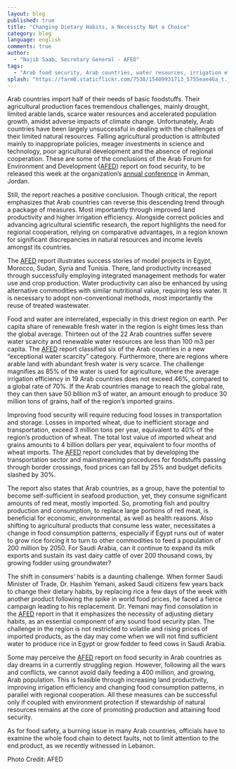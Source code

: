 ```yaml
---
layout: blog
published: true
title: "Changing Dietary Habits, a Necessity Not a Choice"
category: blog
language: english
comments: true
author: 
  - "Najib Saab, Secretary General - AFED"
tags: 
  - "Arab food security, Arab countries, water resources, irrigation efficiency, food security, Agriculture development, climate change"
splash: "https://farm8.staticflickr.com/7538/15409931713_5755eae46a_t.jpg"
---
```


Arab countries import half of their needs of basic foodstuffs. Their agricultural production faces tremendous challenges, mainly drought, limited arable lands, scarce water resources and accelerated population growth, amidst adverse impacts of climate change. Unfortunately, Arab countries have been largely unsuccessful in dealing with the challenges of their limited natural resources. Falling agricultural production is attributed mainly to inappropriate policies, meager investments in science and technology, poor agricultural development and the absence of regional cooperation. These are some of the conclusions of the Arab Forum for Environment and Development ([AFED](http://www.afedonline.org/en/)) report on food security, to be released this week at the organization’s [annual conference](http://www.afedonline.org/conference/default.asp) in Amman, Jordan.  

<!-- more -->

Still, the report reaches a positive conclusion. Though critical, the report emphasizes that Arab countries can reverse this descending trend through a package of measures. Most importantly through improved land productivity and higher irrigation efficiency. Alongside correct policies and advancing agricultural scientific research, the report highlights the need for regional cooperation, relying on comparative advantages, in a region known for significant discrepancies in natural resources and income levels amongst its countries. 

The [AFED](http://www.afedonline.org/en/) report illustrates success stories of model projects in Egypt, Morocco, Sudan, Syria and Tunisia. There, land productivity increased through successfully employing integrated management methods for water use and crop production. Water productivity can also be enhanced by using alternative commodities with similar nutritional value, requiring less water. It is necessary to adopt non-conventional methods, most importantly the reuse of treated wastewater.

Food and water are interrelated, especially in this driest region on earth. Per capita share of renewable fresh water in the region is eight times less than the global average. Thirteen out of the 22 Arab countries suffer severe water scarcity and renewable water resources are less than 100 m3 per capita. The [AFED](http://www.afedonline.org/en/) report classified six of the Arab countries in a new “exceptional water scarcity” category. Furthermore, there are regions where arable land with abundant fresh water is very scarce. The challenge magnifies as 85% of the water is used for agriculture, where the average irrigation efficiency in 19 Arab countries does not exceed 46%, compared to a global rate of 70%. If the Arab countries manage to reach the global rate, they can then save 50 billion m3 of water, an amount enough to produce 30 million tons of grains, half of the region’s imported grains.

Improving food security will require reducing food losses in transportation and storage. Losses in imported wheat, due to inefficient storage and transportation, exceed 3 million tons per year, equivalent to 40% of the region’s production of wheat. The total lost value of imported wheat and grains amounts to 4 billion dollars per year, equivalent to four months of wheat imports. The [AFED](http://www.afedonline.org/en/) report concludes that by developing the transportation sector and mainstreaming procedures for foodstuffs passing through border crossings, food prices can fall by 25% and budget deficits slashed by 30%.

The report also states that Arab countries, as a group, have the potential to become self-sufficient in seafood production, yet, they consume significant amounts of red meat, mostly imported. So, promoting fish and poultry production and consumption, to replace large portions of red meat, is beneficial for economic, environmental, as well as health reasons. Also shifting to agricultural products that consume less water, necessitates a change in food consumption patterns, especially if Egypt runs out of water to grow rice forcing it to turn to other commodities to feed a population of 200 million by 2050. For Saudi Arabia, can it continue to expand its milk exports and sustain its vast dairy cattle of over 200 thousand cows, by growing fodder using groundwater?

The shift in consumers’ habits is a daunting challenge. When former Saudi Minister of Trade, Dr. Hashim Yemani, asked Saudi citizens few years back to change their dietary habits, by replacing rice a few days of the week with another product following the spike in world food prices, he faced a fierce campaign leading to his replacement. Dr. Yemani may find consolation in the [AFED](http://www.afedonline.org/en/) report in that it emphasizes the necessity of adjusting dietary habits, as an essential component of any sound food security plan. The challenge in the region is not restricted to volatile and rising prices of imported products, as the day may come when we will not find sufficient water to produce rice in Egypt or grow fodder to feed cows in Saudi Arabia. 

Some may perceive the [AFED](http://www.afedonline.org/en/) report on food security in Arab countries as day dreams in a currently struggling region. However, following all the wars and conflicts, we cannot avoid daily feeding a 400 million, and growing, Arab population. This is feasible through increasing land productivity, improving irrigation efficiency and changing food consumption patterns, in parallel with regional cooperation. All these measures can be successful only if coupled with environment protection if stewardship of natural resources remains at the core of promoting production and attaining food security.

As for food safety, a burning issue in many Arab countries, officials have to examine the whole food chain to detect faults, not to limit attention to the end product, as we recently witnessed in Lebanon.

Photo Credit: AFED